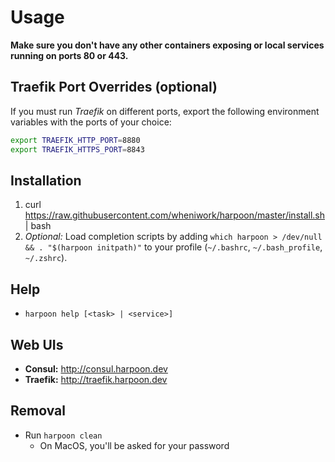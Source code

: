 # Usage

**Make sure you don't have any other containers exposing or local
services running on ports 80 or 443.**

## Traefik Port Overrides (optional)

If you must run _Traefik_ on different ports, export the following
environment variables with the ports of your choice:

```bash
export TRAEFIK_HTTP_PORT=8880
export TRAEFIK_HTTPS_PORT=8843
```

## Installation

1. curl
   https://raw.githubusercontent.com/wheniwork/harpoon/master/install.sh
   | bash
2. _Optional:_ Load completion scripts by adding `which harpoon >
   /dev/null && . "$(harpoon initpath)"` to your profile (`~/.bashrc`,
   `~/.bash_profile`, `~/.zshrc`).

## Help

* `harpoon help [<task> | <service>]`

## Web UIs

* **Consul:** http://consul.harpoon.dev
* **Traefik:** http://traefik.harpoon.dev

## Removal

* Run `harpoon clean`
  * On MacOS, you'll be asked for your password

